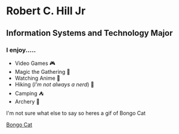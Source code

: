 # **Robert C. Hill Jr**
## Information Systems and Technology Major

### I enjoy.....
* Video Games 🎮
* Magic the Gathering 🎴
* Watching Anime 🎥
* Hiking (*I'm not always a nerd*) 🥾
* Camping ⛺
* Archery 🏹

I'm not sure what else to say so heres a gif of Bongo Cat

[Bongo Cat](https://gist.github.com/krushndayshmookh/9fb70798bb71b38fd7ec9cee788b8c7c#file-bongo-cat-gif)

